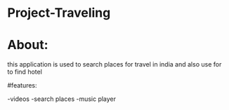 # Project-Traveling

# About:
this application is used to search places for travel in india and also use for to find hotel

#features:

-videos
-search places
-music player
